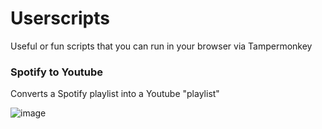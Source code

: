# Userscripts
Useful or fun scripts that you can run in your browser via Tampermonkey


### Spotify to Youtube
Converts a Spotify playlist into a Youtube "playlist"

![image](https://github.com/user-attachments/assets/d5e8483f-1076-4303-a189-00738fd7830e)

